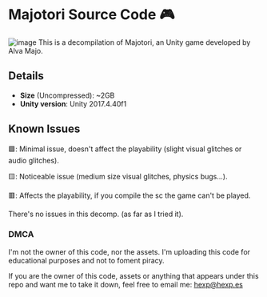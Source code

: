 # Majotori Source Code 🎮
![image](https://github.com/HeXpp/majotori-sc/assets/97027903/87d9b24f-b951-4c72-841e-397464984031)
This is a decompilation of Majotori, an Unity game developed by Alva Majo.

## Details
- **Size** (Uncompressed): ~2GB
- **Unity version**: Unity 2017.4.40f1

## Known Issues
🟩: Minimal issue, doesn't affect the playability (slight visual glitches or audio glitches).

🟨: Noticeable issue (medium size visual glitches, physics bugs...).

🟥: Affects the playability, if you compile the sc the game can't be played.

There's no issues in this decomp. (as far as I tried it).

### DMCA
I'm not the owner of this code, nor the assets. I'm uploading this code for educational purposes and not to foment piracy.

If you are the owner of this code, assets or anything that appears under this repo and want me to take it down, feel free to email me: hexp@hexp.es


